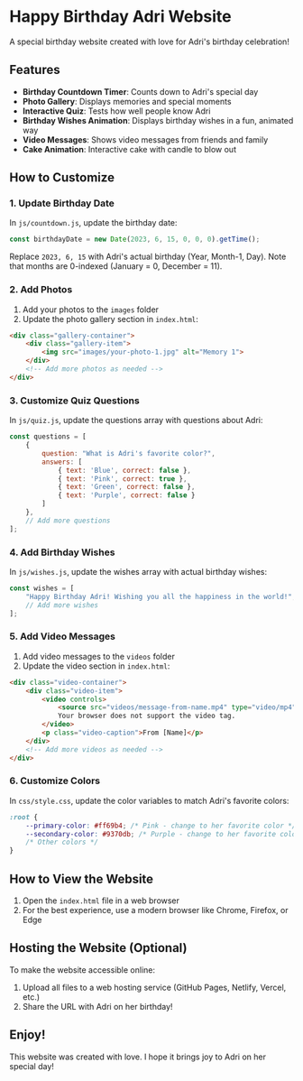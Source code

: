 # Happy Birthday Adri Website

A special birthday website created with love for Adri's birthday celebration!

## Features

- **Birthday Countdown Timer**: Counts down to Adri's special day
- **Photo Gallery**: Displays memories and special moments
- **Interactive Quiz**: Tests how well people know Adri
- **Birthday Wishes Animation**: Displays birthday wishes in a fun, animated way
- **Video Messages**: Shows video messages from friends and family
- **Cake Animation**: Interactive cake with candle to blow out

## How to Customize

### 1. Update Birthday Date

In `js/countdown.js`, update the birthday date:

```javascript
const birthdayDate = new Date(2023, 6, 15, 0, 0, 0).getTime();
```

Replace `2023, 6, 15` with Adri's actual birthday (Year, Month-1, Day). Note that months are 0-indexed (January = 0, December = 11).

### 2. Add Photos

1. Add your photos to the `images` folder
2. Update the photo gallery section in `index.html`:

```html
<div class="gallery-container">
    <div class="gallery-item">
        <img src="images/your-photo-1.jpg" alt="Memory 1">
    </div>
    <!-- Add more photos as needed -->
</div>
```

### 3. Customize Quiz Questions

In `js/quiz.js`, update the questions array with questions about Adri:

```javascript
const questions = [
    {
        question: "What is Adri's favorite color?",
        answers: [
            { text: 'Blue', correct: false },
            { text: 'Pink', correct: true },
            { text: 'Green', correct: false },
            { text: 'Purple', correct: false }
        ]
    },
    // Add more questions
];
```

### 4. Add Birthday Wishes

In `js/wishes.js`, update the wishes array with actual birthday wishes:

```javascript
const wishes = [
    "Happy Birthday Adri! Wishing you all the happiness in the world!",
    // Add more wishes
];
```

### 5. Add Video Messages

1. Add video messages to the `videos` folder
2. Update the video section in `index.html`:

```html
<div class="video-container">
    <div class="video-item">
        <video controls>
            <source src="videos/message-from-name.mp4" type="video/mp4">
            Your browser does not support the video tag.
        </video>
        <p class="video-caption">From [Name]</p>
    </div>
    <!-- Add more videos as needed -->
</div>
```

### 6. Customize Colors

In `css/style.css`, update the color variables to match Adri's favorite colors:

```css
:root {
    --primary-color: #ff69b4; /* Pink - change to her favorite color */
    --secondary-color: #9370db; /* Purple - change to her favorite color */
    /* Other colors */
}
```

## How to View the Website

1. Open the `index.html` file in a web browser
2. For the best experience, use a modern browser like Chrome, Firefox, or Edge

## Hosting the Website (Optional)

To make the website accessible online:

1. Upload all files to a web hosting service (GitHub Pages, Netlify, Vercel, etc.)
2. Share the URL with Adri on her birthday!

## Enjoy!

This website was created with love. I hope it brings joy to Adri on her special day!